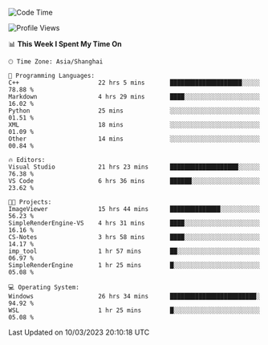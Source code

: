 <!--START_SECTION:waka-->
![Code Time](http://img.shields.io/badge/Code%20Time-755%20hrs%2030%20mins-blue)

![Profile Views](http://img.shields.io/badge/Profile%20Views-3-blue)

📊 **This Week I Spent My Time On** 

```text
🕑︎ Time Zone: Asia/Shanghai

💬 Programming Languages: 
C++                      22 hrs 5 mins       ████████████████████░░░░░   78.88 % 
Markdown                 4 hrs 29 mins       ████░░░░░░░░░░░░░░░░░░░░░   16.02 % 
Python                   25 mins             ░░░░░░░░░░░░░░░░░░░░░░░░░   01.51 % 
XML                      18 mins             ░░░░░░░░░░░░░░░░░░░░░░░░░   01.09 % 
Other                    14 mins             ░░░░░░░░░░░░░░░░░░░░░░░░░   00.84 % 

🔥 Editors: 
Visual Studio            21 hrs 23 mins      ███████████████████░░░░░░   76.38 % 
VS Code                  6 hrs 36 mins       ██████░░░░░░░░░░░░░░░░░░░   23.62 % 

🐱‍💻 Projects: 
ImageViewer              15 hrs 44 mins      ██████████████░░░░░░░░░░░   56.23 % 
SimpleRenderEngine-VS    4 hrs 31 mins       ████░░░░░░░░░░░░░░░░░░░░░   16.16 % 
CS-Notes                 3 hrs 58 mins       ████░░░░░░░░░░░░░░░░░░░░░   14.17 % 
imp_tool                 1 hr 57 mins        ██░░░░░░░░░░░░░░░░░░░░░░░   06.97 % 
SimpleRenderEngine       1 hr 25 mins        █░░░░░░░░░░░░░░░░░░░░░░░░   05.08 % 

💻 Operating System: 
Windows                  26 hrs 34 mins      ████████████████████████░   94.92 % 
WSL                      1 hr 25 mins        █░░░░░░░░░░░░░░░░░░░░░░░░   05.08 % 
```


 Last Updated on 10/03/2023 20:10:18 UTC
<!--END_SECTION:waka-->